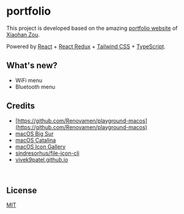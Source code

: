 # portfolio

This project is developed based on the amazing [portfolio website](https://portfolio.zxh.io) of [Xiaohan Zou](https://github.com/Renovamen).

Powered by [React](https://reactjs.org/) + [React Redux](https://react-redux.js.org/) + [Tailwind CSS](https://tailwindcss.com/) + [TypeScript](https://www.typescriptlang.org/).

## What's new?

- WiFi menu
- Bluetooth menu

<!-- ## Usage

```bash
yarn install

# serve with hot reload, open http://localhost:3000 to view it in the browser
yarn dev

# build for production with minification to the `build` folder
yarn build

"homepage": "https://glanfaloth.github.io/portfolio",
``` -->

## Credits

- [https://github.com/Renovamen/playground-macos](https://github.com/Renovamen/playground-macos)
- [macOS Big Sur](https://www.apple.com/in/macos/big-sur/)
- [macOS Catalina](https://www.apple.com/bw/macos/catalina/)
- [macOS Icon Gallery](https://www.macosicongallery.com/)
- [sindresorhus/file-icon-cli](https://github.com/sindresorhus/file-icon-cli)
- [vivek9patel.github.io](https://github.com/vivek9patel/vivek9patel.github.io)


&nbsp;

## License

[MIT](MIT)

